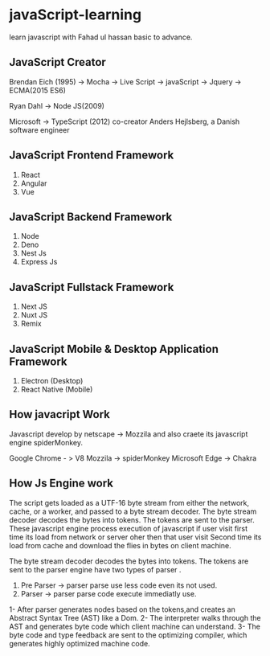 # javaScript-learning

learn javascript  with Fahad ul hassan basic to advance.

## JavaScript Creator  

Brendan Eich (1995) -> Mocha -> Live Script -> javaScript -> Jquery -> ECMA(2015 ES6) 

Ryan Dahl -> Node JS(2009) 

Microsoft -> TypeScript (2012) co-creator Anders Hejlsberg, a Danish software engineer

## JavaScript Frontend Framework

1. React
2. Angular
3. Vue

## JavaScript Backend Framework

1. Node
2. Deno
3. Nest Js
4. Express Js

## JavaScript Fullstack Framework

1. Next JS
2. Nuxt JS
3. Remix

## JavaScript Mobile & Desktop Application Framework

1. Electron (Desktop)
2. React Native (Mobile)

## How javacript Work 

Javascript develop by netscape -> Mozzila and also craete its javascript engine spiderMonkey.

Google Chrome - > V8 
Mozzila -> spiderMonkey
Microsoft Edge -> Chakra
 
## How Js Engine work

The script gets loaded as a UTF-16 byte stream from either the network, cache, or a worker, and passed to a byte stream decoder.
The byte stream decoder decodes the bytes into tokens. The tokens are sent to the parser.
These javascript engine process execution of javascript if user visit first time its load from network or server oher then that user visit Second time its load from cache and download the flies in bytes on client machine.

The byte stream decoder decodes the bytes into tokens. The tokens are sent to the parser engine have two types of parser .

1. Pre Parser ->  parser parse use less code even its not used. 
2. Parser -> parser parse code execute immediatly use.

1- After parser generates nodes based on the tokens,and creates an Abstract Syntax Tree (AST) like a Dom. 
2- The interpreter walks through the AST and generates byte code which client machine can understand.
3- The byte code and type feedback are sent to the optimizing compiler,
which generates highly optimized machine code.